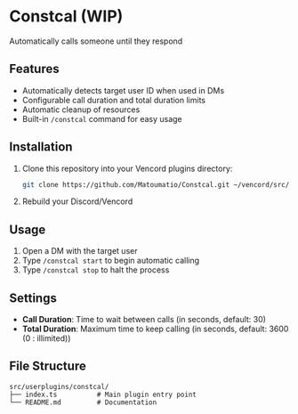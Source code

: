 # Constcal (WIP)
Automatically calls someone until they respond

## Features
- Automatically detects target user ID when used in DMs
- Configurable call duration and total duration limits
- Automatic cleanup of resources
- Built-in `/constcal` command for easy usage

## Installation
1. Clone this repository into your Vencord plugins directory:
   ```bash
   git clone https://github.com/Matoumatio/Constcal.git ~/vencord/src/userplugins/constcal
   ```
2. Rebuild your Discord/Vencord

## Usage
1. Open a DM with the target user
2. Type `/constcal start` to begin automatic calling
3. Type `/constcal stop` to halt the process

## Settings
- **Call Duration**: Time to wait between calls (in seconds, default: 30)
- **Total Duration**: Maximum time to keep calling (in seconds, default: 3600 (0 : illimited))

## File Structure
```plaintext
src/userplugins/constcal/
├── index.ts          # Main plugin entry point
└── README.md         # Documentation
```
